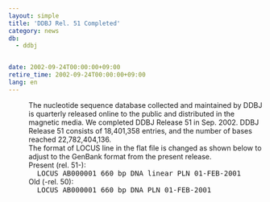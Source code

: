 ```yaml
---
layout: simple
title: 'DDBJ Rel. 51 Completed'
category: news
db:
  - ddbj


date: 2002-09-24T00:00:00+09:00
retire_time: 2002-09-24T00:00:00+09:00
lang: en
---
```


<dd>The nucleotide sequence database collected and maintained by DDBJ is quarterly released online to the public and distributed in the magnetic media. We completed DDBJ Release 51 in Sep. 2002. DDBJ Release 51 consists of 18,401,358 entries, and the number of bases reached 22,782,404,136.<br>
<dd>The format of LOCUS line in the flat file is changed as shown below to adjust to the GenBank format from the present release.<br>
<dd>Present (rel. 51-):<br>
<dd><tt>  LOCUS AB000001 660 bp DNA linear PLN 01-FEB-2001</tt><br>
<dd>Old (-rel. 50):<br>
<dd><tt>  LOCUS AB000001 660 bp DNA PLN 01-FEB-2001</tt></dd>
</dd>
</dd>
</dd>
</dd>
</dd>
